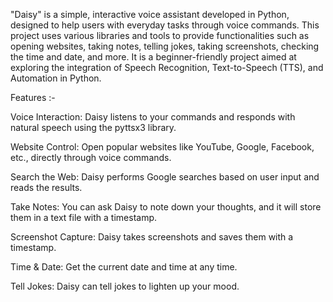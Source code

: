 "Daisy" is a simple, interactive voice assistant developed in Python, designed to help users with everyday tasks through voice commands.
This project uses various libraries and tools to provide functionalities such as opening websites, taking notes, telling jokes, taking screenshots, checking the time and date, and more. 
It is a beginner-friendly project aimed at exploring the integration of Speech Recognition, Text-to-Speech (TTS), and Automation in Python.


Features :-

Voice Interaction: Daisy listens to your commands and responds with natural speech using the pyttsx3 library.

Website Control: Open popular websites like YouTube, Google, Facebook, etc., directly through voice commands.

Search the Web: Daisy performs Google searches based on user input and reads the results.

Take Notes: You can ask Daisy to note down your thoughts, and it will store them in a text file with a timestamp.

Screenshot Capture: Daisy takes screenshots and saves them with a timestamp.

Time & Date: Get the current date and time at any time.

Tell Jokes: Daisy can tell jokes to lighten up your mood.
